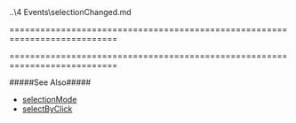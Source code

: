 <!--**
/*-------------------------------------------
    Auto-generated file. Do not modify.
-------------------------------------------

**-->
<!--EventForAction-->..\4 Events\selectionChanged.md<!--/EventForAction-->
===========================================================================
<!--merge--><!--/merge-->
===========================================================================

<!--fullDescription-->
#####See Also#####
- [selectionMode]({basewidgetpath}/Configuration/#selectionMode)
- [selectByClick]({basewidgetpath}/Configuration/#selectByClick)
<!--/fullDescription-->

<!--handmade-->
<!--/handmade-->